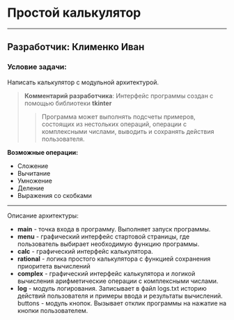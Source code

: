 
# Простой калькулятор
---
## Разработчик: Клименко Иван

### Условие задачи:
Написать калькулятор с модульной архитектурой.

> **Комментарий разработчика**:
Интерфейс программы создан с помощью библиотеки **tkinter**
>>Программа может выполнять подсчеты примеров, состоящих из нестольких операций, операции с комплексными числами, выводить и сохранять действия пользователя.

**Возможные операции:**
+ Сложение
+ Вычитание
+ Умножение
+ Деление
+ Выражения со скобками
---
Описание архитектуры:

+ **main** - точка входа в программу. Выполняет запуск программы.
+ **menu** - графический интерфейс стартовой страницы, где пользователь выбирает необходимую функцию программы.
+ **calc** - графический интерфейс калькулятора.
+ **rational** - логика простого калькулятора с функцией сохранения приоритета вычислений
+ **complex** - графический интерфейс калькулятора и логикой вычисления арифметические операции с комплексными числами.
+ **log** - модуль логирования. Записывает в файл logs.txt историю действий пользователя и примеры ввода и результаты вычислений.
buttons - модуль кнопок. Вызывает отклик программы на нажатие на кнопки пользователем.

